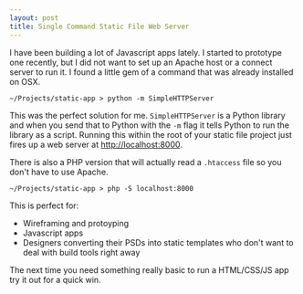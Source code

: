 ```yaml
---
layout: post
title: Single Command Static File Web Server
---
```

I have been building a lot of Javascript apps lately. I started to prototype one recently, but I did not want to set up an Apache host or a connect server to run it. I found a little gem of a command that was already installed on OSX.

```
~/Projects/static-app > python -m SimpleHTTPServer
```

This was the perfect solution for me. `SimpleHTTPServer` is a Python library and when you send that to Python with the `-m` flag it tells Python to run the library as a script. Running this within the root of your static file project just fires up a web server at <a href="http://localhost:8000">http://localhost:8000</a>.

There is also a PHP version that will actually read a `.htaccess` file so you don't have to use Apache.

```
~/Projects/static-app > php -S localhost:8000
```

This is perfect for:

- Wireframing and protoyping
- Javascript apps
- Designers converting their PSDs into static templates who don't want to deal with build tools right away

The next time you need something really basic to run a HTML/CSS/JS app try it out for a quick win.